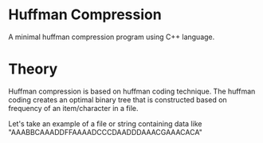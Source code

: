 # Huffman Compression

A minimal huffman compression program using C++ language.

# Theory
Huffman compression is based on huffman coding technique. The huffman coding creates an optimal binary tree that is constructed based on frequency of an item/character in a file.

Let's take an example of a file or string containing data like "AAABBCAAADDFFAAAADCCCDAADDDAAACGAAACACA"

